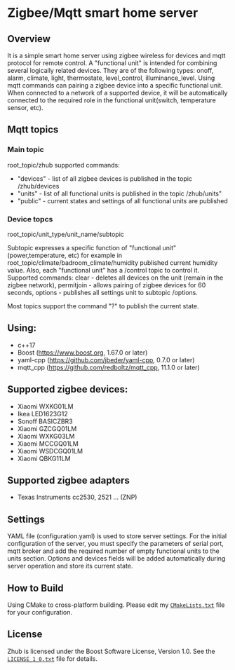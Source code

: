 # Zigbee/Mqtt smart home server

## Overview

It is a simple smart home server using zigbee wireless for devices and mqtt protocol for remote control. A "functional unit" is intended for combining several logically related devices. They are of the following types: onoff, alarm, climate, light, thermostate, level_control, illuminance_level. Using mqtt commands can pairing a zigbee device into a specific functional unit. When connected to a network of a supported device, it will be automatically connected to the required role in the functional unit(switch, temperature sensor, etc).

## Mqtt topics

### Main topic
root_topic/zhub supported commands:
- "devices" - list of all zigbee devices is published in the topic /zhub/devices
- "units" -  list of all functional units is published in the topic /zhub/units"
- "public" - current states and settings of all functional units are published

### Device topcs
root_topic/unit_type/unit_name/subtopic

Subtopic expresses a specific function of "functional unit" (power,temperature, etc) for example in root_topic/climate/badroom_climate/humidity published current humidity value. Also, each "functional unit" has a /control topic to control it. Supported commands: clear - deletes all devices on the unit (remain in the zigbee network), permitjoin - allows pairing of zigbee devices for 60 seconds, options - publishes all settings
unit to subtopic /options.

Most topics support the command "?" to publish the current state.

## Using:
- c++17
- Boost (https://www.boost.org, 1.67.0 or later)
- yaml-cpp (https://github.com/jbeder/yaml-cpp, 0.7.0 or later)
- mqtt_cpp (https://github.com/redboltz/mqtt_cpp, 11.1.0 or later)

## Supported zigbee devices:

- Xiaomi WXKG01LM
- Ikea LED1623G12
- Sonoff BASICZBR3
- Xiaomi GZCGQ01LM
- Xiaomi WXKG03LM
- Xiaomi MCCGQ01LM
- Xiaomi WSDCGQ01LM
- Xiaomi QBKG11LM

## Supported zigbee adapters

- Texas Instruments cc2530, 2521 ... (ZNP)

## Settings

YAML file (configuration.yaml) is used to store server settings. For the initial configuration of the server, you must specify the parameters of serial port, mqtt broker and add the required number of empty functional units to the units section. Options and devices fields will be added automatically during server operation and store its current state.

## How to Build

Using CMake to cross-platform building. Please edit my [`CMakeLists.txt`](./CMakeLists.txt) file for your configuration.

## License

Zhub is licensed under the Boost Software License, Version 1.0. See the [`LICENSE_1_0.txt`](./LICENSE_1_0.txt) file for details.
